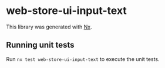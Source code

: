 # web-store-ui-input-text

This library was generated with [Nx](https://nx.dev).

## Running unit tests

Run `nx test web-store-ui-input-text` to execute the unit tests.
